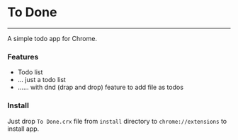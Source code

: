 # To Done #
-----------

A simple todo app for Chrome.

### Features
* Todo list
* ... just a todo list
* ...... with dnd (drap and drop) feature to add file as todos

### Install
Just drop `To Done.crx` file from `install` directory to `chrome://extensions` to install app.